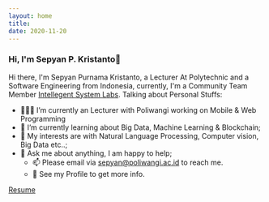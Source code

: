 ```yaml
---
layout: home
title: 
date: 2020-11-20 
---
```

### Hi, I'm Sepyan P. Kristanto👋       

Hi there, I'm Sepyan Purnama Kristanto, a Lecturer At Polytechnic  and a Software Engineering  from Indonesia, currently, I'm a Community Team Member [Intellegent System Labs](#). Talking about Personal Stuffs: 

* 👨🏽‍💻  I’m currently an Lecturer with Poliwangi working on Mobile & Web Programming
* 🌱  I’m currently learning about Big Data, Machine Learning & Blockchain;
* 🤔  My interests are with Natural Language Processing, Computer vision, Big Data etc..;
* 💬   Ask me about anything, I am happy to help;
    * 📫  Please email via sepyan@poliwangi.ac.id to reach me.
    * 📝  See my Profile to get more info.

<a href="https://www.canva.com/design/DAEg5k6UbP4/gwwZT9MYxdHefNqGy6hLIQ/view" class="highlighted">Resume</a>